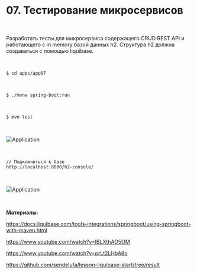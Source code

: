 # 07. Тестирование микросервисов

<br/>

Разработать тесты для микросервиса содержащего CRUD REST API и работающего с in memory базой данных h2. Структура h2 должна создаваться с помощью liquibase.


<br/>

```
$ cd apps/app07
```

<br/>


```
$ ./mvnw spring-boot:run
```



<br/>


```
$ mvn test
```

<br/>

![Application](/img/app07-pic02.gif?raw=true)


<br/>

```
// Подключиться к базе  
http://localhost:8080/h2-console/
```


<br/>

![Application](/img/app07-pic01.gif?raw=true)


<br/>

**Материалы:**


https://docs.liquibase.com/tools-integrations/springboot/using-springboot-with-maven.html

https://www.youtube.com/watch?v=lBLXthAO5OM

https://www.youtube.com/watch?v=prLt2LHbA8o

https://github.com/sendelufa/lesson-liquibase-start/tree/result